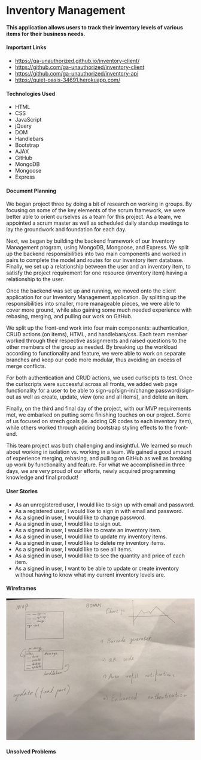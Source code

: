 <h1>Inventory Management</h1>

<h4>This application allows users to track their inventory levels of various items for their business needs.</h4>

<h4>Important Links</h4>

- https://ga-unauthorized.github.io/inventory-client/
- https://github.com/ga-unauthorized/inventory-client
- https://github.com/ga-unauthorized/inventory-api
- https://quiet-oasis-34691.herokuapp.com/

<h4>Technologies Used</h4>
<ul>
<li>HTML</li>
<li>CSS</li>
<li>JavaScript</li>
<li>jQuery</li>
<li>DOM</li>
<li>Handlebars</li>
<li>Bootstrap</li>
<li>AJAX</li>
<li>GitHub</li>
<li>MongoDB</li>
<li>Mongoose</li>
<li>Express</li>
</ul>

<h4>Document Planning</h4>
  <p>
  We began project three by doing a bit of research on working in groups. By focusing on some of the key elements of the scrum framework, we were better able to orient ourselves as a team for this project. As a team, we appointed a scrum master as well as scheduled daily standup meetings to lay the groundwork and foundation for each day.

  Next, we began by building the backend framework of our Inventory Management program, using MongoDB, Mongoose, and Express. We split up the backend responsibilities into two main components and worked in pairs to complete the model and routes for our inventory item database. Finally, we set up a relationship between the user and an inventory item, to satisfy the project requirement for one resource (inventory item) having a relationship to the user.

  Once the backend was set up and running, we moved onto the client application for our Inventory Management application. By splitting up the responsibilities into smaller, more manageable pieces, we were able to cover more ground, while also gaining some much needed experience with rebasing, merging, and pulling our work on GitHub.

  We split up the front-end work into four main components: authentication, CRUD actions (on items), HTML, and handlebars/css. Each team member worked through their respective assignments and raised questions to the other members of the group as needed. By breaking up the workload according to functionality and feature, we were able to work on separate branches and keep our code more modular, thus avoiding an excess of merge conflicts.

  For both authentication and CRUD actions, we used curlscipts to test. Once the curlscripts were successful across all fronts, we added web page functionality for a user to be able to sign-up/sign-in/change password/sign-out as well as create, update, view (one and all items), and delete an item.

  Finally, on the third and final day of the project, with our MVP requirements met, we embarked on putting some finishing touches on our project. Some of us focused on strech goals (ie. adding QR codes to each inventory item), while others worked through adding bootstrap styling effects to the front-end.

  This team project was both challenging and insightful. We learned so much about working in isolation vs. working in a team. We gained a good amount of experience merging, rebasing, and pulling on GitHub as well as breaking up work by functionality and feature. For what we accomplished in three days, we are very proud of our efforts, newly acquired programming knowledge and final product!
  </p>

<h4>User Stories</h4>
<ul>
<li>As an unregistered user, I would like to sign up with email and password.</li>
<li>As a registered user, I would like to sign in with email and password.</li>
<li>As a signed in user, I would like to change password.</li>
<li>As a signed in user, I would like to sign out.</li>
<li>As a signed in user, I would like to create an inventory item.</li>
<li>As a signed in user, I would like to update my inventory items.</li>
<li>As a signed in user, I would like to delete my inventory items.</li>
<li>As a signed in user, I would like to see all items.</li>
<li>As a signed in user, I would like to see the quantity and price of each item.</li>
<li>As a signed in user, I want to be able to update or create inventory without having to know what my current inventory levels are.</li>
</ul>

<h4>Wireframes</h4>
<img src="public/wire-frames.jpg">

<h4>Unsolved Problems</h4>
<p></p>
